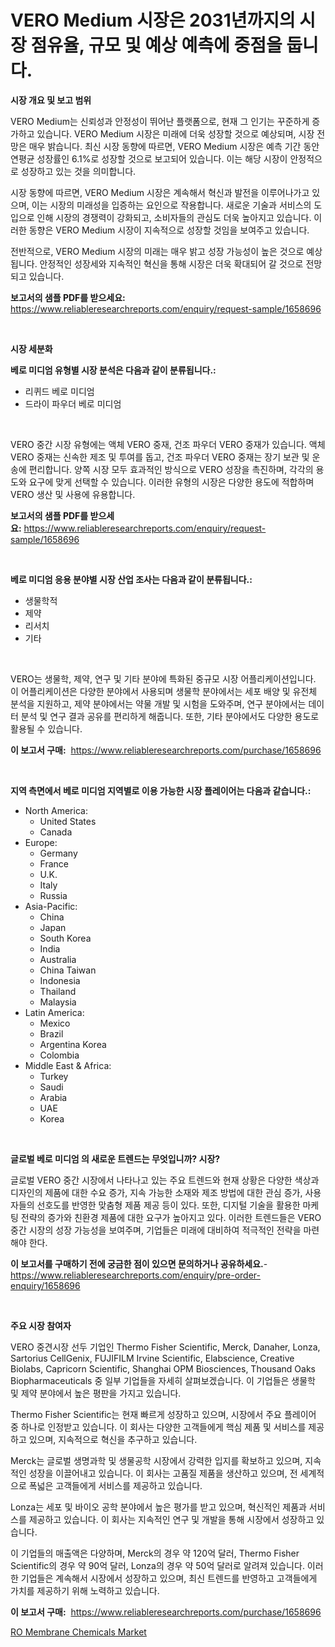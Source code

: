 <p><h1>VERO Medium 시장은 2031년까지의 시장 점유율, 규모 및 예상 예측에 중점을 둡니다.</h1></p><p><strong>시장 개요 및 보고 범위</strong></p>
<p><p>VERO Medium는 신뢰성과 안정성이 뛰어난 플랫폼으로, 현재 그 인기는 꾸준하게 증가하고 있습니다. VERO Medium 시장은 미래에 더욱 성장할 것으로 예상되며, 시장 전망은 매우 밝습니다. 최신 시장 동향에 따르면, VERO Medium 시장은 예측 기간 동안 연평균 성장률인 6.1%로 성장할 것으로 보고되어 있습니다. 이는 해당 시장이 안정적으로 성장하고 있는 것을 의미합니다.</p><p>시장 동향에 따르면, VERO Medium 시장은 계속해서 혁신과 발전을 이루어나가고 있으며, 이는 시장의 미래성을 입증하는 요인으로 작용합니다. 새로운 기술과 서비스의 도입으로 인해 시장의 경쟁력이 강화되고, 소비자들의 관심도 더욱 높아지고 있습니다. 이러한 동향은 VERO Medium 시장이 지속적으로 성장할 것임을 보여주고 있습니다.</p><p>전반적으로, VERO Medium 시장의 미래는 매우 밝고 성장 가능성이 높은 것으로 예상됩니다. 안정적인 성장세와 지속적인 혁신을 통해 시장은 더욱 확대되어 갈 것으로 전망되고 있습니다.</p></p>
<p><strong>보고서의 샘플 PDF를 받으세요:</strong> <a href="https://www.reliableresearchreports.com/enquiry/request-sample/1658696">https://www.reliableresearchreports.com/enquiry/request-sample/1658696</a></p>
<p>&nbsp;</p>
<p><strong>시장 세분화</strong></p>
<p><strong>베로 미디엄 유형별 시장 분석은 다음과 같이 분류됩니다.:</strong></p>
<p><ul><li>리퀴드 베로 미디엄</li><li>드라이 파우더 베로 미디엄</li></ul></p>
<p>&nbsp;</p>
<p><p>VERO 중간 시장 유형에는 액체 VERO 중재, 건조 파우더 VERO 중재가 있습니다. 액체 VERO 중재는 신속한 제조 및 투여를 돕고, 건조 파우더 VERO 중재는 장기 보관 및 운송에 편리합니다. 양쪽 시장 모두 효과적인 방식으로 VERO 성장을 촉진하며, 각각의 용도와 요구에 맞게 선택할 수 있습니다. 이러한 유형의 시장은 다양한 용도에 적합하며 VERO 생산 및 사용에 유용합니다.</p></p>
<p><strong>보고서의 샘플 PDF를 받으세요:</strong>&nbsp;<a href="https://www.reliableresearchreports.com/enquiry/request-sample/1658696">https://www.reliableresearchreports.com/enquiry/request-sample/1658696</a></p>
<p>&nbsp;</p>
<p><strong> 베로 미디엄 응용 분야별 시장 산업 조사는 다음과 같이 분류됩니다.:</strong></p>
<p><ul><li>생물학적</li><li>제약</li><li>리서치</li><li>기타</li></ul></p>
<p>&nbsp;</p>
<p><p>VERO는 생물학, 제약, 연구 및 기타 분야에 특화된 중규모 시장 어플리케이션입니다. 이 어플리케이션은 다양한 분야에서 사용되며 생물학 분야에서는 세포 배양 및 유전체 분석을 지원하고, 제약 분야에서는 약물 개발 및 시험을 도와주며, 연구 분야에서는 데이터 분석 및 연구 결과 공유를 편리하게 해줍니다. 또한, 기타 분야에서도 다양한 용도로 활용될 수 있습니다.</p></p>
<p><strong>이 보고서 구매:</strong>&nbsp; <a href="https://www.reliableresearchreports.com/purchase/1658696">https://www.reliableresearchreports.com/purchase/1658696</a></p>
<p>&nbsp;</p>
<p><strong>지역 측면에서 베로 미디엄 지역별로 이용 가능한 시장 플레이어는 다음과 같습니다.:</strong></p>
<p><ul>
    <li>
        North America:
        <ul>
            <li>United States</li>
            <li>Canada</li>
        </ul>
    </li>
    <li>
        Europe:
        <ul>
            <li>Germany</li>
            <li>France</li>
            <li>U.K.</li>
            <li>Italy</li>
            <li>Russia</li>
        </ul>
    </li>
    <li>
        Asia-Pacific:
        <ul>
            <li>China</li>
            <li>Japan</li>
            <li>South Korea</li>
            <li>India</li>
            <li>Australia</li>
            <li>China Taiwan</li>
            <li>Indonesia</li>
            <li>Thailand</li>
            <li>Malaysia</li>
        </ul>
    </li>
    <li>
        Latin America:
        <ul>
            <li>Mexico</li>
            <li>Brazil</li>
            <li>Argentina Korea</li>
            <li>Colombia</li>
        </ul>
    </li>
    <li>
        Middle East & Africa:
        <ul>
            <li>Turkey</li>
            <li>Saudi</li>
            <li>Arabia</li>
            <li>UAE</li>
            <li>Korea</li>
        </ul>
    </li>
    </ul></p>
<p>&nbsp;</p>
<p><strong>글로벌 베로 미디엄 의 새로운 트렌드는 무엇입니까? 시장?</strong></p>
<p><p>글로벌 VERO 중간 시장에서 나타나고 있는 주요 트렌드와 현재 상황은 다양한 색상과 디자인의 제품에 대한 수요 증가, 지속 가능한 소재와 제조 방법에 대한 관심 증가, 사용자들의 선호도를 반영한 맞춤형 제품 제공 등이 있다. 또한, 디지털 기술을 활용한 마케팅 전략의 증가와 친환경 제품에 대한 요구가 높아지고 있다. 이러한 트렌드들은 VERO 중간 시장의 성장 가능성을 보여주며, 기업들은 미래에 대비하여 적극적인 전략을 마련해야 한다.</p></p>
<p><strong>이 보고서를 구매하기 전에 궁금한 점이 있으면 문의하거나 공유하세요.</strong>- <a href="https://www.reliableresearchreports.com/enquiry/pre-order-enquiry/1658696">https://www.reliableresearchreports.com/enquiry/pre-order-enquiry/1658696</a></p>
<p>&nbsp;</p>
<p><strong>주요 시장 참여자</strong></p>
<p><p>VERO 중견시장 선두 기업인 Thermo Fisher Scientific, Merck, Danaher, Lonza, Sartorius CellGenix, FUJIFILM Irvine Scientific, Elabscience, Creative Biolabs, Capricorn Scientific, Shanghai OPM Biosciences, Thousand Oaks Biopharmaceuticals 중 일부 기업들을 자세히 살펴보겠습니다. 이 기업들은 생물학 및 제약 분야에서 높은 평판을 가지고 있습니다.</p><p>Thermo Fisher Scientific는 현재 빠르게 성장하고 있으며, 시장에서 주요 플레이어 중 하나로 인정받고 있습니다. 이 회사는 다양한 고객들에게 핵심 제품 및 서비스를 제공하고 있으며, 지속적으로 혁신을 추구하고 있습니다.</p><p>Merck는 글로벌 생명과학 및 생물공학 시장에서 강력한 입지를 확보하고 있으며, 지속적인 성장을 이끌어내고 있습니다. 이 회사는 고품질 제품을 생산하고 있으며, 전 세계적으로 폭넓은 고객들에게 서비스를 제공하고 있습니다.</p><p>Lonza는 세포 및 바이오 공학 분야에서 높은 평가를 받고 있으며, 혁신적인 제품과 서비스를 제공하고 있습니다. 이 회사는 지속적인 연구 및 개발을 통해 시장에서 성장하고 있습니다.</p><p>이 기업들의 매출액은 다양하며, Merck의 경우 약 120억 달러, Thermo Fisher Scientific의 경우 약 90억 달러, Lonza의 경우 약 50억 달러로 알려져 있습니다. 이러한 기업들은 계속해서 시장에서 성장하고 있으며, 최신 트렌드를 반영하고 고객들에게 가치를 제공하기 위해 노력하고 있습니다.</p></p>
<p><strong>이 보고서 구매:</strong>&nbsp;&nbsp;<a href="https://www.reliableresearchreports.com/purchase/1658696">https://www.reliableresearchreports.com/purchase/1658696</a></p>
<p><p><a href="https://cautious-neon-760.notion.site/RO-Membrane-Chemicals-Market-Research-Report-Forecasted-for-Period-from-2024-2031-by-Market-Type--72ba5cb420f84086bb56fee6f08065f7">RO Membrane Chemicals Market</a></p></p>
